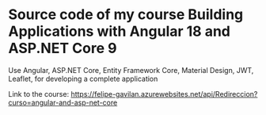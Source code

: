 # Source code of my course Building Applications with Angular 18 and ASP.NET Core 9

Use Angular, ASP.NET Core, Entity Framework Core, Material Design, JWT, Leaflet, for developing a complete application

Link to the course: https://felipe-gavilan.azurewebsites.net/api/Redireccion?curso=angular-and-asp-net-core
